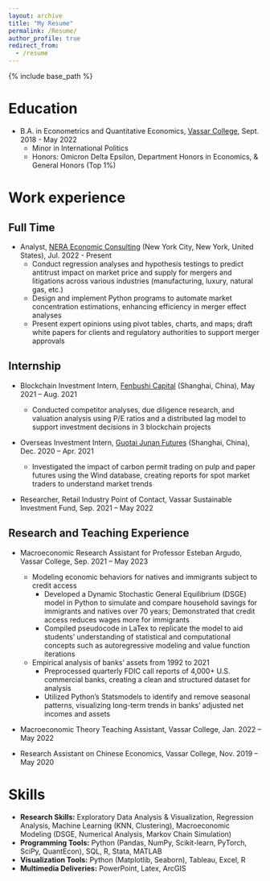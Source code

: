 ```yaml
---
layout: archive
title: "My Resume"
permalink: /Resume/
author_profile: true
redirect_from:
  - /resume
---
```


{% include base_path %}

Education
======
* B.A. in Econometrics and Quantitative Economics, [Vassar College](https://www.vassar.edu/), Sept. 2018 - May 2022
  * Minor in International Politics
  * Honors: Omicron Delta Epsilon, Department Honors in Economics, & General Honors (Top 1%) 

Work experience
======
## Full Time
* Analyst, [NERA Economic Consulting](https://www.nera.com/) (New York City, New York, United States), Jul. 2022 - Present
  * Conduct regression analyses and hypothesis testings to predict antitrust impact on market price and supply for mergers and litigations across various industries (manufacturing, luxury, natural gas, etc.)
  * Design and implement Python programs to automate market concentration estimations, enhancing efficiency in merger effect analyses
  * Present expert opinions using pivot tables, charts, and maps; draft white papers for clients and regulatory authorities to support merger approvals

## Internship
* Blockchain Investment Intern, [Fenbushi Capital](https://fenbushi.vc/) (Shanghai, China), May 2021 – Aug. 2021
  * Conducted competitor analyses, due diligence research, and valuation analysis using P/E ratios and a distributed lag model to support investment decisions in 3 blockchain projects

* Overseas Investment Intern, [Guotai Junan Futures](https://en.gtjaqh.com/index.html) (Shanghai, China), Dec. 2020 – Apr. 2021
  * Investigated the impact of carbon permit trading on pulp and paper futures using the Wind database, creating reports for spot market traders to understand market trends

* Researcher, Retail Industry Point of Contact, Vassar Sustainable Investment Fund, Sep. 2021 – May 2022

## Research and Teaching Experience
* Macroeconomic Research Assistant for Professor Esteban Argudo, Vassar College, Sep. 2021 – May 2023
  * Modeling economic behaviors for natives and immigrants subject to credit access
    * Developed a Dynamic Stochastic General Equilibrium (DSGE) model in Python to simulate and compare household savings for immigrants and natives over 70 years; Demonstrated that credit access reduces wages more for immigrants
    * Compiled pseudocode in LaTex to replicate the model to aid students’ understanding of statistical and computational concepts such as autoregressive modeling and value function iterations
  * Empirical analysis of banks’ assets from 1992 to 2021
    * Preprocessed quarterly FDIC call reports of 4,000+ U.S. commercial banks, creating a clean and structured dataset for analysis
    * Utilized Python’s Statsmodels to identify and remove seasonal patterns, visualizing long-term trends in banks’ adjusted net incomes and assets

* Macroeconomic Theory Teaching Assistant, Vassar College, Jan. 2022 – May 2022

* Research Assistant on Chinese Economics, Vassar College, Nov. 2019 – May 2020

Skills
======
* <b>Research Skills:</b> Exploratory Data Analysis & Visualization, Regression Analysis, Machine Learning (KNN, Clustering), Macroeconomic Modeling (DSGE, Numerical Analysis, Markov Chain Simulation)
* <b>Programming Tools:</b> Python (Pandas, NumPy, Scikit-learn, PyTorch, SciPy, QuantEcon), SQL, R, Stata, MATLAB
* <b>Visualization Tools:</b> Python (Matplotlib, Seaborn), Tableau, Excel, R
* <b>Multimedia Deliveries:</b> PowerPoint, Latex, ArcGIS

